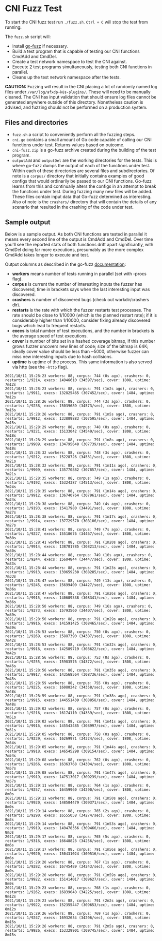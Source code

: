 # CNI Fuzz Test

To start the CNI fuzz test run `./fuzz.sh`. `Ctrl + C` will stop the test from running.

The `fuzz.sh` script will:

 - Install [go-fuzz](https://github.com/dvyukov/go-fuzz) if necessary.
 - Build a test program that is capable of testing our CNI functions CmdAdd and CmdDel.
 - Create a test network namespace to test the CNI against.
 - Execute 2 test programs simultaneously, testing both CNI functions in parallel.
 - Cleans up the test network namespace after the tests.

**CAUTION:** Fuzzing will result in the CNI placing a lot of randomly named log files under `/var/log/afxdp-k8s-plugins/`. These will need to be manually cleaned. The CNI has input validation that should ensure log files cannot be generated anywhere outside of this directory. Nonetheless caution is advised, and fuzzing should not be performed on a production system.

## Files and directories

- `fuzz.sh` a script to conveniently perform all the fuzzing steps.
- `cni.go` contains a small amount of Go code capable of calling our CNI functions under test. Returns values based on outcome.
- `cni-fuzz.zip` is a go-fuzz archive created during the building of the test program.
- `outputAdd` and `outputDel` are the working directories for the tests. This is where go-fuzz dumps the output of each of the functions under test. Within each of these directories are several files and subdirectories. Of note is a `corpus/` directory that initially contains examples of good configs that would ordinarily be passed to our CNI functions. Go-fuzz learns from this and continually alters the configs in an attempt to break the functions under test. During fuzzing many new files will be added. These files contain input data that Go-fuzz determined as interesting. Also of note is the `crashers/` directory that will contain the details of any scenario that resulted in the crashing of the code under test.

## Sample output
Below is a sample output. As both CNI functions are tested in parallel it means every second line of the output is CmdAdd and CmdDel. Over time you'll see the reported stats of both functions drift apart significantly, with CmdDel doing far more executions, presumably as the more complex CmdAdd takes longer to execute and test.

Output columns as described in the go-fuzz [documentation](https://github.com/dvyukov/go-fuzz#usage):
 
 - **workers** means number of tests running in parallel (set with -procs flag).
 - **corpus** is current the number of interesting inputs the fuzzer has discovered, time in brackets says when the last interesting input was discovered.
 - **crashers** is number of discovered bugs (check out workdir/crashers dir).
 - **restarts** is the rate with which the fuzzer restarts test processes. The rate should be close to 1/10000 (which is the planned restart rate); if it is considerably higher than 1/10000, consider fixing already discovered bugs which lead to frequent restarts.
 - **execs** is total number of test executions, and the number in brackets is the average speed of test executions.
 - **cover** is number of bits set in a hashed coverage bitmap, if this number grows fuzzer uncovers new lines of code; size of the bitmap is 64K; ideally cover value should be less than ~5000, otherwise fuzzer can miss new interesting inputs due to hash collisions.
 - **uptime** is uptime of the process. This same information is also served via http (see the `-http` flag).

```
2021/10/11 15:28:23 workers: 88, corpus: 744 (0s ago), crashers: 0, restarts: 1/9214, execs: 14946610 (34597/sec), cover: 1808, uptime: 7m12s
2021/10/11 15:28:23 workers: 88, corpus: 791 (1m2s ago), crashers: 0, restarts: 1/9911, execs: 132825465 (307452/sec), cover: 1484, uptime: 7m12s
2021/10/11 15:28:26 workers: 88, corpus: 744 (3s ago), crashers: 0, restarts: 1/9238, execs: 15039689 (34573/sec), cover: 1808, uptime: 7m15s
2021/10/11 15:28:26 workers: 88, corpus: 791 (1m5s ago), crashers: 0, restarts: 1/9912, execs: 133809883 (307595/sec), cover: 1484, uptime: 7m15s
2021/10/11 15:28:29 workers: 88, corpus: 748 (0s ago), crashers: 0, restarts: 1/9221, execs: 15133042 (34549/sec), cover: 1808, uptime: 7m18s
2021/10/11 15:28:29 workers: 88, corpus: 791 (1m8s ago), crashers: 0, restarts: 1/9909, execs: 134795648 (307739/sec), cover: 1484, uptime: 7m18s
2021/10/11 15:28:32 workers: 88, corpus: 748 (3s ago), crashers: 0, restarts: 1/9212, execs: 15228726 (34531/sec), cover: 1808, uptime: 7m21s
2021/10/11 15:28:32 workers: 88, corpus: 791 (1m11s ago), crashers: 0, restarts: 1/9909, execs: 135770882 (307857/sec), cover: 1484, uptime: 7m21s
2021/10/11 15:28:35 workers: 88, corpus: 749 (1s ago), crashers: 0, restarts: 1/9192, execs: 15324387 (34513/sec), cover: 1808, uptime: 7m24s
2021/10/11 15:28:35 workers: 88, corpus: 791 (1m14s ago), crashers: 0, restarts: 1/9912, execs: 136740764 (307961/sec), cover: 1484, uptime: 7m24s
2021/10/11 15:28:38 workers: 88, corpus: 749 (4s ago), crashers: 0, restarts: 1/9193, execs: 15417980 (34491/sec), cover: 1808, uptime: 7m27s
2021/10/11 15:28:38 workers: 88, corpus: 791 (1m17s ago), crashers: 0, restarts: 1/9914, execs: 137729570 (308106/sec), cover: 1484, uptime: 7m27s
2021/10/11 15:28:41 workers: 88, corpus: 749 (7s ago), crashers: 0, restarts: 1/9227, execs: 15510676 (34467/sec), cover: 1808, uptime: 7m30s
2021/10/11 15:28:41 workers: 88, corpus: 791 (1m20s ago), crashers: 0, restarts: 1/9914, execs: 138701785 (308213/sec), cover: 1484, uptime: 7m30s
2021/10/11 15:28:44 workers: 88, corpus: 749 (10s ago), crashers: 0, restarts: 1/9244, execs: 15604844 (34447/sec), cover: 1808, uptime: 7m33s
2021/10/11 15:28:44 workers: 88, corpus: 791 (1m23s ago), crashers: 0, restarts: 1/9913, execs: 139659230 (308285/sec), cover: 1484, uptime: 7m33s
2021/10/11 15:28:47 workers: 88, corpus: 749 (13s ago), crashers: 0, restarts: 1/9245, execs: 15699400 (34427/sec), cover: 1808, uptime: 7m36s
2021/10/11 15:28:47 workers: 88, corpus: 791 (1m26s ago), crashers: 0, restarts: 1/9915, execs: 140609538 (308341/sec), cover: 1484, uptime: 7m36s
2021/10/11 15:28:50 workers: 88, corpus: 749 (16s ago), crashers: 0, restarts: 1/9273, execs: 15793560 (34407/sec), cover: 1808, uptime: 7m39s
2021/10/11 15:28:50 workers: 88, corpus: 791 (1m29s ago), crashers: 0, restarts: 1/9916, execs: 141591425 (308465/sec), cover: 1484, uptime: 7m39s
2021/10/11 15:28:53 workers: 88, corpus: 750 (0s ago), crashers: 0, restarts: 1/9269, execs: 15887390 (34387/sec), cover: 1808, uptime: 7m42s
2021/10/11 15:28:53 workers: 88, corpus: 791 (1m32s ago), crashers: 0, restarts: 1/9916, execs: 142589719 (308622/sec), cover: 1484, uptime: 7m42s
2021/10/11 15:28:56 workers: 88, corpus: 753 (0s ago), crashers: 0, restarts: 1/9255, execs: 15983576 (34372/sec), cover: 1808, uptime: 7m45s
2021/10/11 15:28:56 workers: 88, corpus: 791 (1m35s ago), crashers: 0, restarts: 1/9917, execs: 143568564 (308736/sec), cover: 1484, uptime: 7m45s
2021/10/11 15:28:59 workers: 88, corpus: 755 (0s ago), crashers: 0, restarts: 1/9225, execs: 16080242 (34358/sec), cover: 1808, uptime: 7m48s
2021/10/11 15:28:59 workers: 88, corpus: 791 (1m38s ago), crashers: 0, restarts: 1/9915, execs: 144551439 (308858/sec), cover: 1484, uptime: 7m48s
2021/10/11 15:29:02 workers: 88, corpus: 757 (0s ago), crashers: 0, restarts: 1/9216, execs: 16174110 (34339/sec), cover: 1808, uptime: 7m51s
2021/10/11 15:29:02 workers: 88, corpus: 791 (1m41s ago), crashers: 0, restarts: 1/9916, execs: 145543485 (308997/sec), cover: 1484, uptime: 7m51s
2021/10/11 15:29:05 workers: 88, corpus: 758 (0s ago), crashers: 0, restarts: 1/9239, execs: 16269971 (34324/sec), cover: 1808, uptime: 7m54s
2021/10/11 15:29:05 workers: 88, corpus: 791 (1m44s ago), crashers: 0, restarts: 1/9918, execs: 146545298 (309154/sec), cover: 1484, uptime: 7m54s
2021/10/11 15:29:08 workers: 88, corpus: 762 (0s ago), crashers: 0, restarts: 1/9266, execs: 16363768 (34304/sec), cover: 1808, uptime: 7m57s
2021/10/11 15:29:08 workers: 88, corpus: 791 (1m47s ago), crashers: 0, restarts: 1/9919, execs: 147513017 (309239/sec), cover: 1484, uptime: 7m57s
2021/10/11 15:29:11 workers: 88, corpus: 764 (1s ago), crashers: 0, restarts: 1/9257, execs: 16459960 (34290/sec), cover: 1808, uptime: 8m0s
2021/10/11 15:29:11 workers: 88, corpus: 791 (1m50s ago), crashers: 0, restarts: 1/9920, execs: 148504479 (309371/sec), cover: 1484, uptime: 8m0s
2021/10/11 15:29:14 workers: 88, corpus: 765 (2s ago), crashers: 0, restarts: 1/9290, execs: 16555058 (34274/sec), cover: 1808, uptime: 8m3s
2021/10/11 15:29:14 workers: 88, corpus: 791 (1m53s ago), crashers: 0, restarts: 1/9919, execs: 149478356 (309466/sec), cover: 1484, uptime: 8m3s
2021/10/11 15:29:17 workers: 88, corpus: 765 (5s ago), crashers: 0, restarts: 1/9316, execs: 16648823 (34256/sec), cover: 1808, uptime: 8m6s
2021/10/11 15:29:17 workers: 88, corpus: 791 (1m56s ago), crashers: 0, restarts: 1/9920, execs: 150431024 (309516/sec), cover: 1484, uptime: 8m6s
2021/10/11 15:29:20 workers: 88, corpus: 767 (1s ago), crashers: 0, restarts: 1/9282, execs: 16745489 (34243/sec), cover: 1808, uptime: 8m9s
2021/10/11 15:29:20 workers: 88, corpus: 791 (1m59s ago), crashers: 0, restarts: 1/9922, execs: 151414017 (309627/sec), cover: 1484, uptime: 8m9s
2021/10/11 15:29:23 workers: 88, corpus: 768 (1s ago), crashers: 0, restarts: 1/9262, execs: 16839048 (34225/sec), cover: 1808, uptime: 8m12s
2021/10/11 15:29:23 workers: 88, corpus: 791 (2m2s ago), crashers: 0, restarts: 1/9922, execs: 152355447 (309653/sec), cover: 1484, uptime: 8m12s
2021/10/11 15:29:26 workers: 88, corpus: 769 (1s ago), crashers: 0, restarts: 1/9247, execs: 16932634 (34206/sec), cover: 1808, uptime: 8m15s
2021/10/11 15:29:26 workers: 88, corpus: 791 (2m5s ago), crashers: 0, restarts: 1/9926, execs: 153329901 (309745/sec), cover: 1484, uptime: 8m15s
```
